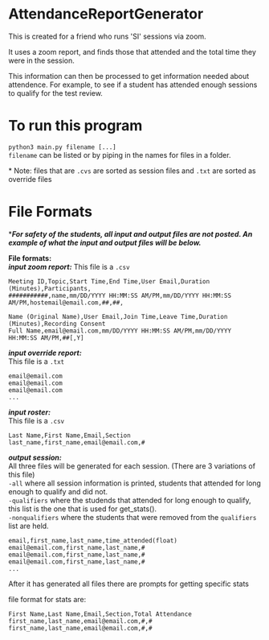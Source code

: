 # AttendanceReportGenerator
This is created for a friend who runs 'SI' sessions via zoom.

It uses a zoom report, and finds those that attended and the total time they were in the session.

This information can then be processed to get information needed about attendence. For example, to see if a student has attended enough sessions to qualify for the test review.

# To run this program
`python3 main.py filename [...]`  
`filename` can be listed or by piping in the names for files in a folder.

\* Note: files that are `.cvs` are sorted as session files and `.txt` are sorted as override files


# File Formats
****For safety of the students, all input and output files are not posted. An example of what the input and output files will be below.***

**File formats:**   
***input zoom report:*** 
This file is a `.csv`  
```
Meeting ID,Topic,Start Time,End Time,User Email,Duration (Minutes),Participants,
###########,name,mm/DD/YYYY HH:MM:SS AM/PM,mm/DD/YYYY HH:MM:SS AM/PM,hostemail@email.com,##,##,

Name (Original Name),User Email,Join Time,Leave Time,Duration (Minutes),Recording Consent
Full Name,email@email.com,mm/DD/YYYY HH:MM:SS AM/PM,mm/DD/YYYY HH:MM:SS AM/PM,##[,Y]
```

***input override report:***  
This file is a `.txt`  
```
email@email.com
email@email.com
email@email.com
...
```

***input roster:***  
This file is a `.csv`  
```
Last Name,First Name,Email,Section
last_name,first_name,email@email.com,#
```

***output session:***  
All three files will be generated for each session.
(There are 3 variations of this file)   
`-all` where all session information is printed, students that attended for long enough to qualify and did not.  
`-qualifiers` where the studends that attended for long enough to qualify, this list is the one that is used for get_stats().  
`-nonqualifiers` where the students that were removed from the `qualifiers` list are held.  

```
email,first_name,last_name,time_attended(float)
email@email.com,first_name,last_name,#
email@email.com,first_name,last_name,#
email@email.com,first_name,last_name,#
...
```

After it has generated all files there are prompts for getting specific stats

file format for stats are:
```
First Name,Last Name,Email,Section,Total Attendance
first_name,last_name,email@email.com,#,#
first_name,last_name,email@email.com,#,#
```
